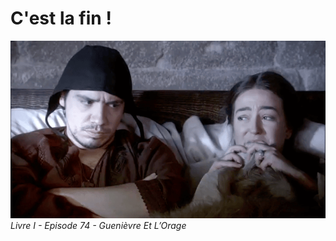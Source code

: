# C'est la fin !

![cest-la-fin](../images/cest-la-fin.gif)  
_Livre I - Episode 74 - Guenièvre Et L’Orage_
